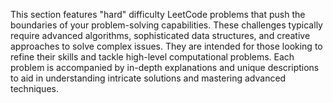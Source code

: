 This section features "hard" difficulty LeetCode problems that push the boundaries of your problem-solving capabilities. 
These challenges typically require advanced algorithms, sophisticated data structures, and creative approaches to solve complex issues. 
They are intended for those looking to refine their skills and tackle high-level computational problems. 
Each problem is accompanied by in-depth explanations and unique descriptions to aid in understanding intricate solutions and mastering advanced techniques.
